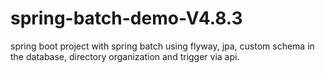 # spring-batch-demo-V4.8.3
spring boot project with spring batch using flyway, jpa, custom schema in the database, directory organization and trigger via api.
